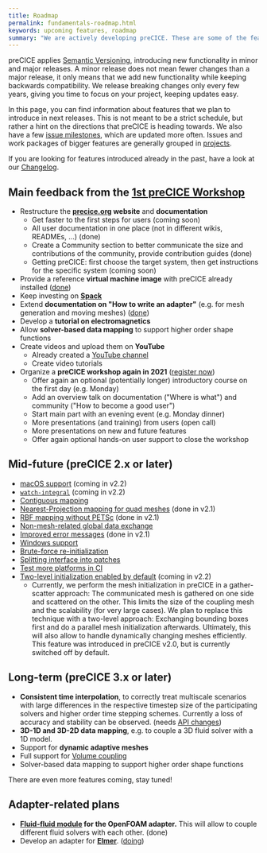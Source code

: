 ```yaml
---
title: Roadmap
permalink: fundamentals-roadmap.html
keywords: upcoming features, roadmap
summary: "We are actively developing preCICE. These are some of the features you can expect in the future."
---
```


preCICE applies [Semantic Versioning](https://semver.org/), introducing new functionality in minor and major releases. A minor release does not mean fewer changes than a major release, it only means that we add new functionality while keeping backwards compatibility. We release breaking changes only every few years, giving you time to focus on your project, keeping updates easy.

In this page, you can find information about features that we plan to introduce in next releases. This is not meant to be a strict schedule, but rather a hint on the directions that preCICE is heading towards. We also have a few [issue milestones](https://github.com/precice/precice/milestones), which are updated more often. Issues and work packages of bigger features are generally grouped in [projects](https://github.com/precice/precice/projects).

If you are looking for features introduced already in the past, have a look at our [Changelog](https://github.com/precice/precice/blob/develop/CHANGELOG.md).

## Main feedback from the [1st preCICE Workshop](https://precice.discourse.group/t/precice-workshop-2020-updates/40/7)

- Restructure the **[precice.org](https://precice.org/) website** and **documentation**
  - Get faster to the first steps for users (coming soon)
  - All user documentation in one place (not in different wikis, READMEs, ...) (done)
  - Create a Community section to better communicate the size and contributions of the community, provide contribution guides (done)
  - Getting preCICE: first choose the target system, then get instructions for the specific system (coming soon)
- Provide a reference **virtual machine image** with preCICE already installed ([done](https://github.com/precice/vm))
- Keep investing on **[Spack](https://github.com/precice/precice/wiki/preCICE-with-Spack)**
- Extend **documentation on "How to write an adapter"** (e.g. for mesh generation and moving meshes) ([done](couple-your-code-overview.html))
- Develop a **tutorial on electromagnetics**
- Allow **solver-based data mapping** to support higher order shape functions
- Create videos and upload them on **YouTube**
  - Already created a [YouTube channel](https://www.youtube.com/c/preCICECoupling/)
  - Create video tutorials
- Organize a **preCICE workshop again in 2021** ([register now](precice-workshop-2021.html))
  - Offer again an optional (potentially longer) introductory course on the first day (e.g. Monday)
  - Add an overview talk on documentation ("Where is what") and community ("How to become a good user")
  - Start main part with an evening event (e.g. Monday dinner)
  - More presentations (and training) from users (open call)
  - More presentations on new and future features
  - Offer again optional hands-on user support to close the workshop

## Mid-future (preCICE 2.x or later)

- [macOS support](https://github.com/precice/precice/issues/519) (coming in v2.2)
- [`watch-integral`](https://github.com/precice/precice/issues/342) (coming in v2.2)
- [Contiguous mapping](https://github.com/precice/precice/issues/489)
- [Nearest-Projection mapping for quad meshes](https://github.com/precice/precice/issues/153) (done in v2.1)
- [RBF mapping without PETSc](https://github.com/precice/precice/issues/718) (done in v2.1)
- [Non-mesh-related global data exchange](https://github.com/precice/precice/issues/202)
- [Improved error messages](https://github.com/precice/precice/issues/698) (done in v2.1)
- [Windows support](https://github.com/precice/precice/issues/200)
- [Brute-force re-initialization](https://github.com/precice/precice/issues/225)
- [Splitting interface into patches](https://github.com/precice/precice/issues/374)
- [Test more platforms in CI](https://github.com/precice/precice/issues/713#issuecomment-614500090)
- [Two-level initialization enabled by default](https://github.com/precice/precice/issues/633) (coming in v2.2)
  - Currently, we perform the mesh initialization in preCICE in a gather-scatter approach: The communicated mesh is gathered on one side and scattered on the other. This limits the size of the coupling mesh and the scalability (for very large cases). We plan to replace this technique with a two-level approach: Exchanging bounding boxes first and do a parallel mesh initialization afterwards. Ultimately, this will also allow to handle dynamically changing meshes efficiently. This feature was introduced in preCICE v2.0, but is currently switched off by default.

## Long-term (preCICE 3.x or later)

- **Consistent time interpolation**, to correctly treat multiscale scenarios with large differences in the respective timestep size of the participating solvers and higher order time stepping schemes. Currently a loss of accuracy and stability can be observed. (needs [API changes](https://github.com/precice/precice/issues/133))
- **3D-1D and 3D-2D data mapping**, e.g. to couple a 3D fluid solver with a 1D model.  
- Support for **dynamic adaptive meshes**
- Full support for [Volume coupling](https://github.com/precice/precice/issues/468)
- Solver-based data mapping to support higher order shape functions

There are even more features coming, stay tuned!

## Adapter-related plans

- **[Fluid-fluid module](https://github.com/precice/openfoam-adapter/issues/60) for the OpenFOAM adapter.** This will allow to couple different fluid solvers with each other. (done)
- Develop an adapter for **[Elmer](https://www.csc.fi/web/elmer)**. ([doing](https://github.com/precice/elmer-adapter))

